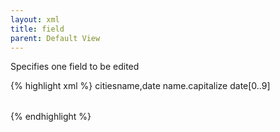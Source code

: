 ```yaml
---
layout: xml
title: field
parent: Default View
---
```

Specifies one field to be edited

{% highlight xml %}
    <table>
        <name>cities</name>
        <fields>name,date</fields>
        <edit>
            <field>name.capitalize</field>
            <field>date[0..9]</field>
        </edit>
    </table>
{% endhighlight %}
